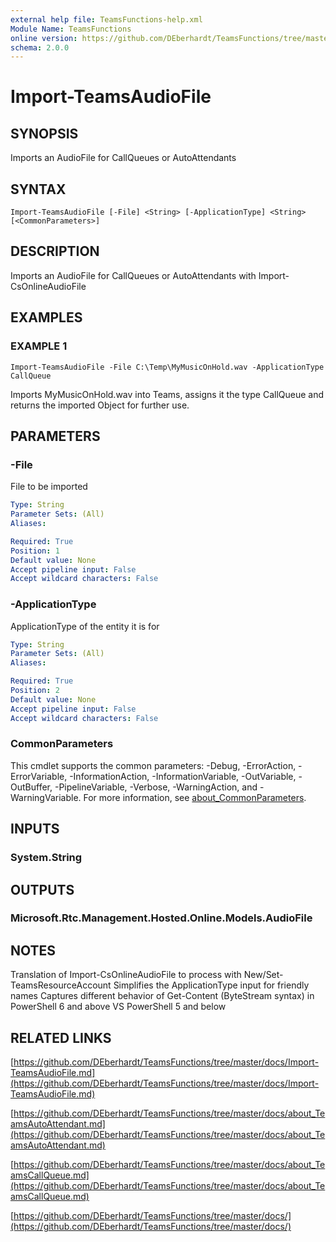 ```yaml
---
external help file: TeamsFunctions-help.xml
Module Name: TeamsFunctions
online version: https://github.com/DEberhardt/TeamsFunctions/tree/master/docs/Import-TeamsAudioFile.md
schema: 2.0.0
---
```


# Import-TeamsAudioFile

## SYNOPSIS
Imports an AudioFile for CallQueues or AutoAttendants

## SYNTAX

```
Import-TeamsAudioFile [-File] <String> [-ApplicationType] <String> [<CommonParameters>]
```

## DESCRIPTION
Imports an AudioFile for CallQueues or AutoAttendants with Import-CsOnlineAudioFile

## EXAMPLES

### EXAMPLE 1
```
Import-TeamsAudioFile -File C:\Temp\MyMusicOnHold.wav -ApplicationType CallQueue
```

Imports MyMusicOnHold.wav into Teams, assigns it the type CallQueue and returns the imported Object for further use.

## PARAMETERS

### -File
File to be imported

```yaml
Type: String
Parameter Sets: (All)
Aliases:

Required: True
Position: 1
Default value: None
Accept pipeline input: False
Accept wildcard characters: False
```

### -ApplicationType
ApplicationType of the entity it is for

```yaml
Type: String
Parameter Sets: (All)
Aliases:

Required: True
Position: 2
Default value: None
Accept pipeline input: False
Accept wildcard characters: False
```

### CommonParameters
This cmdlet supports the common parameters: -Debug, -ErrorAction, -ErrorVariable, -InformationAction, -InformationVariable, -OutVariable, -OutBuffer, -PipelineVariable, -Verbose, -WarningAction, and -WarningVariable. For more information, see [about_CommonParameters](http://go.microsoft.com/fwlink/?LinkID=113216).

## INPUTS

### System.String
## OUTPUTS

### Microsoft.Rtc.Management.Hosted.Online.Models.AudioFile
## NOTES
Translation of Import-CsOnlineAudioFile to process with New/Set-TeamsResourceAccount
Simplifies the ApplicationType input for friendly names
Captures different behavior of Get-Content (ByteStream syntax) in PowerShell 6 and above VS PowerShell 5 and below

## RELATED LINKS

[https://github.com/DEberhardt/TeamsFunctions/tree/master/docs/Import-TeamsAudioFile.md](https://github.com/DEberhardt/TeamsFunctions/tree/master/docs/Import-TeamsAudioFile.md)

[https://github.com/DEberhardt/TeamsFunctions/tree/master/docs/about_TeamsAutoAttendant.md](https://github.com/DEberhardt/TeamsFunctions/tree/master/docs/about_TeamsAutoAttendant.md)

[https://github.com/DEberhardt/TeamsFunctions/tree/master/docs/about_TeamsCallQueue.md](https://github.com/DEberhardt/TeamsFunctions/tree/master/docs/about_TeamsCallQueue.md)

[https://github.com/DEberhardt/TeamsFunctions/tree/master/docs/](https://github.com/DEberhardt/TeamsFunctions/tree/master/docs/)

